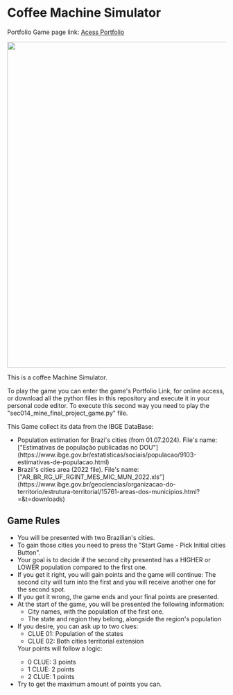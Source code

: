 # Coffee Machine Simulator

Portfolio Game page link: [Acess Portfolio](https://meduardaeneves.github.io/portfolio/games/coffee_machine_simulator/)

<p align="center">
  <img src="files/coffe_maker_playing.png" width="750">
</p>

This is a coffee Machine Simulator. 

To play the game you can enter the game's Portfolio Link, for online access, or download all the python files in this repository and execute it in your personal code editor. To execute this second way you need to play the "sec014_mine_final_project_game.py" file.

<p>This Game collect its data from the IBGE DataBase: 
  <ul>
    <li>Population estimation for Brazi's cities (from 01.07.2024). File's name: ["Estimativas de população publicadas no DOU"](https://www.ibge.gov.br/estatisticas/sociais/populacao/9103-estimativas-de-populacao.html)
    </li>
    <li>Brazil's cities area (2022 file). File's name: ["AR_BR_RG_UF_RGINT_MES_MIC_MUN_2022.xls"](https://www.ibge.gov.br/geociencias/organizacao-do-territorio/estrutura-territorial/15761-areas-dos-municipios.html?=&t=downloads)
    </li>
  </ul>
</p>

## Game Rules

  <ul>
    <li>You will be presented with two Brazilian's cities.</li>
    <li>To gain those cities you need to press the "Start Game - Pick Initial cities Button".</li>
    <li>Your goal is to decide if the second city presented has a HIGHER or LOWER population compared to the first one.</li>
    <li>If you get it right, you will gain points and the game will continue: The second city will turn into the first and you will receive another one for the second spot.</li>
    <li>If you get it wrong, the game ends and your final points are presented.</li>
    <li>
      At the start of the game, you will be presented the following information:
      <ul>
        <li>City names, with the population of the first one.</li>
        <li>The state and region they belong, alongside the region's population</li>
      </ul>
    </li>
    <li>
      If you desire, you can ask up to two clues:
      <ul>
        <li>CLUE 01: Population of the states</li>
        <li>CLUE 02: Both cities territorial extension</li>
      </ul>
    </li>
      Your points will follow a logic:
      <ul>
        <li>0 CLUE: 3 points</li>
        <li>1 CLUE: 2 points</li>
        <li>2 CLUE: 1 points</li>
      </ul>
    </li>
    <li>Try to get the maximum amount of points you can.</li>
  </ul>
